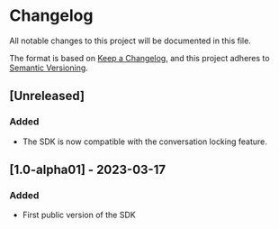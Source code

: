 # Changelog

All notable changes to this project will be documented in this file.

The format is based on [Keep a Changelog](https://keepachangelog.com/en/1.0.0/), and this project adheres to [Semantic Versioning](https://semver.org/spec/v2.0.0.html).

## [Unreleased]

### Added

- The SDK is now compatible with the conversation locking feature.

## [1.0-alpha01] - 2023-03-17

### Added

- First public version of the SDK

